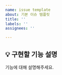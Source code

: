 ```yaml
---
name: issue template
about: 기본 이슈 템플릿
title: ''
labels: ''
assignees: ''

---
```

<!-- 이슈 제목 : [Commit Type] [이슈 제목] -->
<!-- ex) [FEAT] 회원 API 구현 -->

<!-- 브랜치 컨벤션: {이슈_타입}/#{이슈_번호}/{작업할_내용_요약} -->
<!-- feature/#21/member-request-validation -->

## 💡 구현할 기능 설명
기능에 대해 설명해주세요.